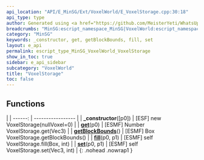 ```yaml
---
api_location: "API/E_MinSG/Ext/VoxelWorld/E_VoxelStorage.cpp:30:18"
api_type: type
author: Generated using <a href="https://github.com/MeisterYeti/WhatsUpDoc">WhatsUpDoc</a>
breadcrumbs: "MinSG:escript_namespace_MinSG|VoxelWorld:escript_namespace_MinSG_VoxelWorld"
category: "MinSG"
keywords: _constructor, get, getBlockBounds, fill, set
layout: e_api
permalink: escript_type_MinSG_VoxelWorld_VoxelStorage
show_in_toc: true
sidebar: e_api_sidebar
subcategory: "VoxelWorld"
title: "VoxelStorage"
toc: false
---
```


## Functions

|
| ------: | ----------------- |
| **_constructor**([p0]) | [ESF] new VoxelStorage(nullVoxel=0) |
| **[get](classGeometry_1_1VoxelStorage#classGeometry_1_1VoxelStorage_1a969f2d5742967b516880c932b0e20b8d)**(p0) | [ESMF] Number VoxelStorage.get(Vec3) |
| **[getBlockBounds](classGeometry_1_1VoxelStorage#classGeometry_1_1VoxelStorage_1ad74e63a25029c0b0969cf2e5f0c074d5)**() | [ESMF] Box VoxelStorage.getBlockBounds() |
| **[fill](classGeometry_1_1VoxelStorage#classGeometry_1_1VoxelStorage_1aa86c187b4cd2a9a9c775523a10baa532)**(p0, p1) | [ESMF] self VoxelStorage.fill(Box, int) |
| **[set](classGeometry_1_1VoxelStorage#classGeometry_1_1VoxelStorage_1aecf6f61e14b2eabe1dabd3e517c821ae)**(p0, p1) | [ESMF] self VoxelStorage.set(Vec3, int) |
{: .nohead .nowrap1 }
